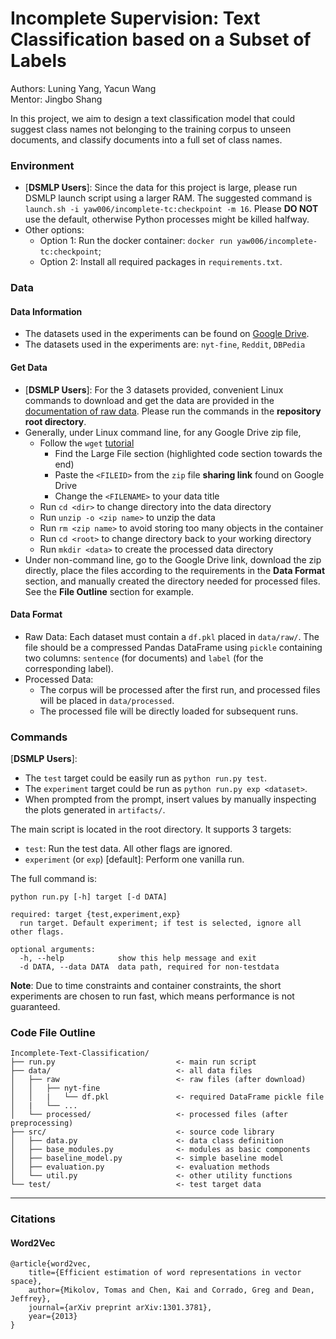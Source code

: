 # Incomplete Supervision: Text Classification based on a Subset of Labels
Authors: Luning Yang, Yacun Wang<br>
Mentor: Jingbo Shang

In this project, we aim to design a text classification model that could suggest class names not belonging to the training corpus to unseen documents, and classify documents into a full set of class names.

### Environment

- [**DSMLP Users**]: Since the data for this project is large, please run DSMLP launch script using a larger RAM. The suggested command is `launch.sh -i yaw006/incomplete-tc:checkpoint -m 16`. Please **DO NOT** use the default, otherwise Python processes might be killed halfway.
- Other options:
  - Option 1: Run the docker container: `docker run yaw006/incomplete-tc:checkpoint`;
  - Option 2: Install all required packages in `requirements.txt`.

### Data
#### Data Information
- The datasets used in the experiments can be found on [Google Drive](https://drive.google.com/drive/folders/1kf3AXpKbwbZuQhcVSiaMzCiaSrWTdO7i?usp=sharing).
- The datasets used in the experiments are: `nyt-fine`, `Reddit`, `DBPedia`

#### Get Data
- [**DSMLP Users**]: For the 3 datasets provided, convenient Linux commands to download and get the data are provided in the [documentation of raw data](data/raw/). Please run the commands in the **repository root directory**.
- Generally, under Linux command line, for any Google Drive zip file, 
  - Follow the `wget` [tutorial](https://medium.com/@acpanjan/download-google-drive-files-using-wget-3c2c025a8b99)
    - Find the Large File section (highlighted code section towards the end)
    - Paste the `<FILEID>` from the `zip` file **sharing link** found on Google Drive
    - Change the `<FILENAME>` to your data title
  - Run `cd <dir>` to change directory into the data directory
  - Run `unzip -o <zip name>` to unzip the data
  - Run `rm <zip name>` to avoid storing too many objects in the container
  - Run `cd <root>` to change directory back to your working directory
  - Run `mkdir <data>` to create the processed data directory
- Under non-command line, go to the Google Drive link, download the zip directly, place the files according to the requirements in the **Data Format** section, and manually created the directory needed for processed files. See the **File Outline** section for example.

#### Data Format
- Raw Data: Each dataset must contain a `df.pkl` placed in `data/raw/`. The file should be a compressed Pandas DataFrame using `pickle` containing two columns: `sentence` (for documents) and `label` (for the corresponding label).
- Processed Data: 
  - The corpus will be processed after the first run, and processed files will be placed in `data/processed`.
  - The processed file will be directly loaded for subsequent runs.

### Commands
[**DSMLP Users**]: 
- The `test` target could be easily run as `python run.py test`.
- The `experiment` target could be run as `python run.py exp <dataset>`.
- When prompted from the prompt, insert values by manually inspecting the plots generated in `artifacts/`.

The main script is located in the root directory. It supports 3 targets:
- `test`: Run the test data. All other flags are ignored.
- `experiment` (or `exp`) [default]: Perform one vanilla run.

The full command is:
```
python run.py [-h] target [-d DATA]

required: target {test,experiment,exp}
  run target. Default experiment; if test is selected, ignore all other flags.

optional arguments:
  -h, --help            show this help message and exit
  -d DATA, --data DATA  data path, required for non-testdata
```
**Note**: Due to time constraints and container constraints, the short experiments are chosen to run fast, which means performance is not guaranteed.


### Code File Outline
```
Incomplete-Text-Classification/
├── run.py                           <- main run script
├── data/                            <- all data files
│   ├── raw                          <- raw files (after download)
│   │   ├── nyt-fine
│   │   |   └── df.pkl               <- required DataFrame pickle file
│   |   └── ...
│   └── processed/                   <- processed files (after preprocessing)
├── src/                             <- source code library
│   ├── data.py                      <- data class definition
│   ├── base_modules.py              <- modules as basic components
│   ├── baseline_model.py            <- simple baseline model
│   ├── evaluation.py                <- evaluation methods
│   └── util.py                      <- other utility functions
└── test/                            <- test target data
```

---
### Citations

#### Word2Vec
```
@article{word2vec,
    title={Efficient estimation of word representations in vector space},
    author={Mikolov, Tomas and Chen, Kai and Corrado, Greg and Dean, Jeffrey},
    journal={arXiv preprint arXiv:1301.3781},
    year={2013}
}
```